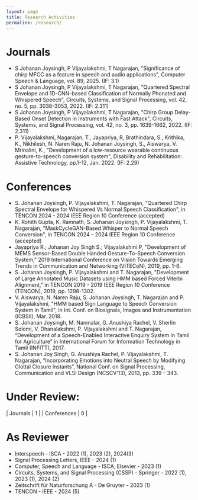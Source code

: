 ```yaml
---
layout: page
title: Research Activities
permalink: /research/
---
```


# Journals
- S Johanan Joysingh, P Vijayalakshmi, T Nagarajan, "Significance of chirp MFCC as a feature in speech and audio applications", Computer Speech & Language, vol. 89, 2025. (IF: 3.1)
- S Johanan Joysingh, P Vijayalakshmi, T Nagarajan, "Quartered Spectral Envelope and 1D-CNN-based Classification of Normally Phonated and Whispered Speech", Circuits, Systems, and Signal Processing, vol. 42, no. 5, pp. 3038-3053, 2022. (IF: 2.311)
- S Johanan Joysingh, P Vijayalakshmi, T Nagarajan, "Chirp Group Delay-Based Onset Detection in Instruments with Fast Attack", Circuits, Systems, and Signal Processing, vol. 42, no. 3, pp. 1639-1662, 2022. (IF: 2.311)
- P. Vijayalakshmi,  Nagarajan, T.,  Jayapriya, R, Brathindara, S., Krithika, K., Nikhilesh, N. Naren Raju, N. Johanan Joysingh, S., Aiswarya, V. Mrinalini, K., "Development of a low-resource wearable continuous gesture-to-speech conversion system", Disability and Rehabilitation: Assistive Technology, pp.1-12, Jan. 2022. (IF: 2.29)

# Conferences
- S. Johanan Joysingh, P. Vijayalakshmi, T. Nagarajan, "Quartered Chirp Spectral Envelope for Whispered Vs Normal Speech Classification", in TENCON 2024 - 2024 IEEE Region 10 Conference (accepted)
- K. Rohith Gupta, K. Ramnath, S. Johanan Joysingh, P. Vijayalakshmi, T. Nagarajan, "MaskCycleGAN-Based Whisper to Normal Speech Conversion", in TENCON 2024 - 2024 IEEE Region 10 Conference (accepted)
- Jayapriya R.; Johanan Joy Singh S.; Vijayalakshmi P, "Development of MEMS Sensor-Based Double Handed Gesture-To-Speech Conversion System," 2019 International Conference on Vision Towards Emerging Trends in Communication and Networking (ViTECoN), 2019, pp. 1-6.
- S. Johanan Joysingh, P. Vijayalakshmi and T. Nagarajan, "Development of Large Annotated Music Datasets using HMM based Forced Viterbi Alignment," in TENCON 2019 - 2019 IEEE Region 10 Conference (TENCON), 2019, pp. 1298-1302.
- V. Aiswarya, N. Naren Raju, S. Johanan Joysingh, T. Nagarajan and P. Vijayalakshmi, "HMM based Sign Language to Speech Conversion System in Tamil", in Int. Conf. on Biosignals, Images and Instrumentation (ICBSII), Mar. 2018.
- S. Johanan Joysingh, M. Nanmalar, G. Anushiya Rachel, V. Sherlin Solomi, V. Dhanalakshmi, P. Vijayalakshmi and T. Nagarajan, “Development of a Speech-Enabled Interactive Enquiry System in Tamil for Agriculture” in International Forum for Information Technology in Tamil (INFITT), 2017.
- S. Johanan Joy Singh, G. Anushiya Rachel, P. Vijayalakshmi, T. Nagarajan, “Incorporating Emotions into Neutral Speech by Modifying Glottal Closure Instants”, National Conf. on Signal Processing, Communication and VLSI Design (NCSCV’13), 2013, pp. 339 – 343.

# Under Review: 

| Journals | 1 |
| Conferences | 0 | 

# As Reviewer
- Interspeech - ISCA - 2022 (1), 2023 (2), 2024(3)
- Signal Processing Letters, IEEE - 2024 (1)
- Computer, Speech and Language - ISCA, Elsevier - 2023 (1)
- Circuits, Systems, and Signal Processing (CSSP) - Springer - 2022 (1), 2023 (1), 2024 (2)
- Zeitschrift für Naturforschung A - De Gruyter - 2023 (1)
- TENCON - IEEE - 2024 (5) 
